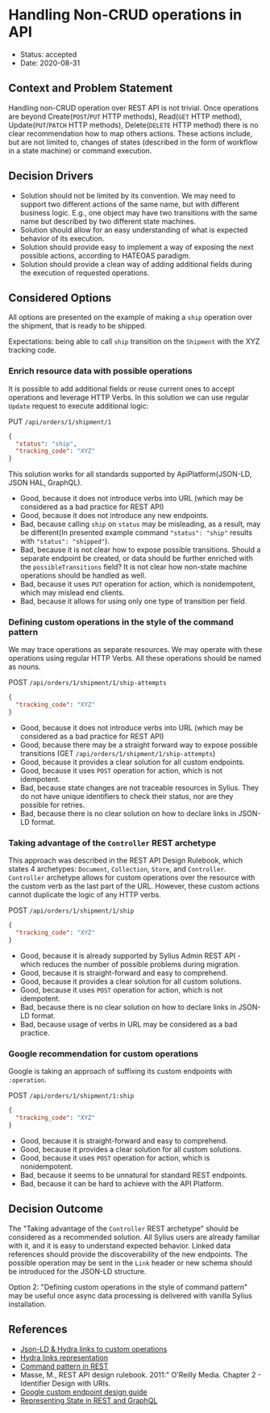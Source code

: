 # Handling Non-CRUD operations in API

* Status: accepted
* Date: 2020-08-31

## Context and Problem Statement

Handling non-CRUD operation over REST API is not trivial. Once operations are beyond Create(`POST`/`PUT` HTTP methods), 
Read(`GET` HTTP method), Update(`PUT`/`PATCH` HTTP methods), Delete(`DELETE` HTTP method) there is no clear recommendation 
how to map others actions. These actions include, but are not limited to, changes of states (described in the form of 
workflow in a state machine) or command execution.

## Decision Drivers

* Solution should not be limited by its convention. We may need to support two different actions of the same name, 
but with different business logic. E.g., one object may have two transitions with the same name but described by 
two different state machines.
* Solution should allow for an easy understanding of what is expected behavior of its execution.
* Solution should provide easy to implement a way of exposing the next possible actions, according to HATEOAS paradigm.
* Solution should provide a clean way of adding additional fields during the execution of requested operations.

## Considered Options

All options are presented on the example of making a `ship` operation over the shipment, that is ready to be shipped.
 
Expectations: being able to call `ship` transition on the `Shipment` with the XYZ tracking code. 

### Enrich resource data with possible operations

It is possible to add additional fields or reuse current ones to accept operations and leverage HTTP Verbs. In 
this solution we can use regular `Update` request to execute additional logic:

PUT `/api/orders/1/shipment/1`

```json
{
  "status": "ship",
  "tracking_code": "XYZ"
}
```

This solution works for all standards supported by ApiPlatform(JSON-LD, JSON HAL, GraphQL).

* Good, because it does not introduce verbs into URL (which may be considered as a bad practice for REST API)
* Good, because it does not introduce any new endpoints.
* Bad, because calling `ship` on `status` may be misleading, as a result, may be different(In presented example command 
`"status": "ship"` results with `"status": "shipped"`).
* Bad, because it is not clear how to expose possible transitions. Should a separate endpoint be created, or data should
 be further enriched with the `possibleTransitions` field? It is not clear how non-state machine operations should be 
 handled as well. 
* Bad, because it uses `PUT` operation for action, which is nonidempotent, which may mislead end clients.
* Bad, because it allows for using only one type of transition per field.

### Defining custom operations in the style of the command pattern

We may trace operations as separate resources. We may operate with these operations using regular HTTP Verbs. All these 
operations should be named as nouns. 

POST `/api/orders/1/shipment/1/ship-attempts`

```json
{
  "tracking_code": "XYZ"
}
```

* Good, because it does not introduce verbs into URL (which may be considered as a bad practice for REST API)
* Good, because there may be a straight forward way to expose possible transitions (GET `/api/orders/1/shipment/1/ship-attempts`)
* Good, because it provides a clear solution for all custom endpoints. 
* Good, because it uses `POST` operation for action, which is not idempotent. 
* Bad, because state changes are not traceable resources in Sylius. They do not have unique identifiers to check their 
status, nor are they possible for retries.
* Bad, because there is no clear solution on how to declare links in JSON-LD format.

### Taking advantage of the `Controller` REST archetype

This approach was described in the REST API Design Rulebook, which states 4 archetypes: `Document`, `Collection`, `Store`,
and `Controller`. `Controller` archetype allows for custom operations over the resource with the custom verb as the last 
part of the URL. However, these custom actions cannot duplicate the logic of any HTTP verbs.

POST `/api/orders/1/shipment/1/ship`

```json
{
  "tracking_code": "XYZ"
}
```

* Good, because it is already supported by Sylius Admin REST API - which reduces the number of possible problems during 
migration.
* Good, because it is straight-forward and easy to comprehend.
* Good, because it provides a clear solution for all custom solutions. 
* Good, because it uses `POST` operation for action, which is not idempotent. 
* Bad, because there is no clear solution on how to declare links in JSON-LD format.
* Bad, because usage of verbs in URL may be considered as a bad practice. 

### Google recommendation for custom operations

Google is taking an approach of suffixing its custom endpoints with `:operation`.

POST `/api/orders/1/shipment/1:ship`

```json
{
  "tracking_code": "XYZ"
}
```

* Good, because it is straight-forward and easy to comprehend.
* Good, because it provides a clear solution for all custom solutions. 
* Good, because it uses `POST` operation for action, which is nonidempotent. 
* Bad, because it seems to be unnatural for standard REST endpoints.
* Bad, because it can be hard to achieve with the API Platform.

## Decision Outcome

The "Taking advantage of the `Controller` REST archetype" should be considered as a recommended solution. All Sylius 
users are already familiar with it, and it is easy to understand expected behavior. Linked data references should provide
the discoverability of the new endpoints. The possible operation may be sent in the `Link` header
or new schema should be introduced for the JSON-LD structure. 

Option 2: "Defining custom operations in the style of command pattern" may be useful once async data processing is 
delivered with vanilla Sylius installation. 

## References

* [Json-LD & Hydra links to custom operations](https://stackoverflow.com/questions/41125810/json-ld-with-hydra-how-to-define-a-custom-operation-and-specify-its-url) 
* [Hydra links representation](https://www.hydra-cg.com/spec/latest/core/#adding-affordances-to-representations)
* [Command pattern in REST](https://allegro-restapi-guideline.readthedocs.io/en/latest/CommandPattern/)
* Masse, M., REST API design rulebook. 2011:" O'Reilly Media. Chapter 2 - Identifier Design with URIs.
* [Google custom endpoint design guide](https://cloud.google.com/apis/design/custom_methods)
* [Representing State in REST and GraphQL](https://phil.tech/api/2017/06/19/representing-state-in-rest-and-graphql/#hateoas-i-call-on-thee)

